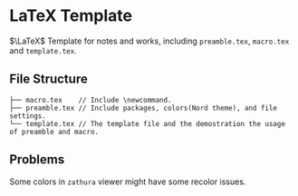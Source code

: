 # LaTeX Template

$\LaTeX$ Template for notes and works, including `preamble.tex`, `macro.tex` and `template.tex`.

## File Structure

```
├── macro.tex    // Include \newcommand. 
├── preamble.tex // Include packages, colors(Nord theme), and file settings.
└── template.tex // The template file and the demostration the usage of preamble and macro.
```

## Problems

Some colors in `zathura` viewer might have some recolor issues.
